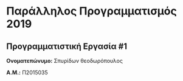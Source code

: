 # Παράλληλος Προγραμματισμός 2019
## Προγραμματιστική Εργασία #1

**Ονοματεπώνυμο:** Σπυρίδων θεοδωρόπουλος 

**Α.Μ.:** Π2015035



